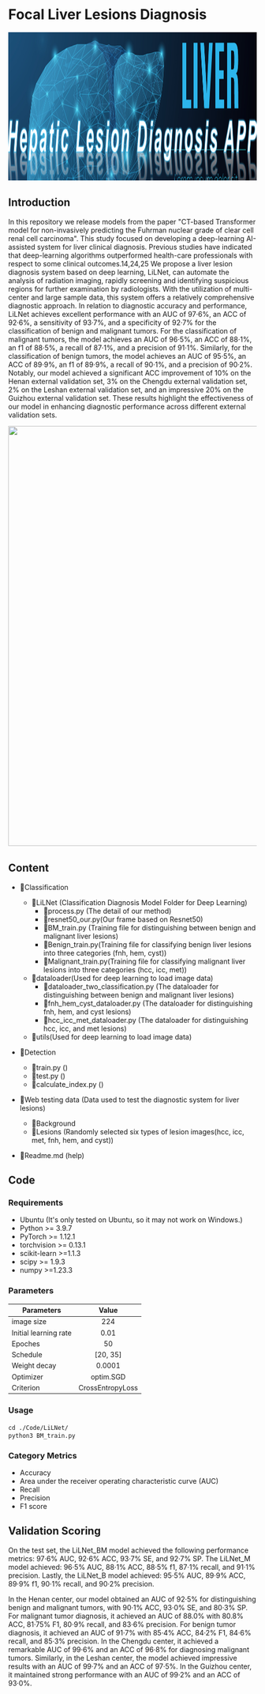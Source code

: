 # Focal Liver Lesions Diagnosis
<div align=center><img src="https://github.com/yangmeiyi/Liver/blob/main/background.png" width="1000" height="300" /></div>


## Introduction
In this repository we release models from the paper "CT-based Transformer model for non-invasively predicting the Fuhrman nuclear grade of clear cell renal cell carcinoma".
This study focused on developing a deep-learning AI-assisted system for liver clinical diagnosis. Previous studies have indicated that deep-learning algorithms outperformed health-care professionals with respect to some clinical outcomes.14,24,25 We propose a liver lesion diagnosis system based on deep learning, LiLNet, can automate the analysis of radiation imaging, rapidly screening and identifying suspicious regions for further examination by radiologists. With the utilization of multi-center and large sample data, this system offers a relatively comprehensive diagnostic approach. In relation to diagnostic accuracy and performance, LiLNet achieves excellent performance with an AUC of 97·6%, an ACC of 92·6%, a sensitivity of 93·7%, and a specificity of 92·7% for the classification of benign and malignant tumors. For the classification of malignant tumors, the model achieves an AUC of 96·5%, an ACC of 88·1%, an f1 of 88·5%, a recall of 87·1%, and a precision of 91·1%. Similarly, for the classification of benign tumors, the model achieves an AUC of 95·5%, an ACC of 89·9%, an f1 of 89·9%, a recall of 90·1%, and a precision of 90·2%. Notably, our model achieved a significant ACC improvement of 10% on the Henan external validation set, 3% on the Chengdu external validation set, 2% on the Leshan external validation set, and an impressive 20% on the Guizhou external validation set. These results highlight the effectiveness of our model in enhancing diagnostic performance across different external validation sets.

<div align=center><img src="https://github.com/yangmeiyi/Liver/blob/main/workflow.png" width="1000" height="850" /></div>




## Content
- 📁Classification
  - 📁LiLNet (Classification Diagnosis Model Folder for Deep Learning)
    - 📄process.py  (The detail of our method)
    - 📄resnet50_our.py(Our frame based on Resnet50)
    - 📄BM_train.py  (Training file for distinguishing between benign and malignant liver lesions)
    - 📄Benign_train.py(Training file for classifying benign liver lesions into three categories (fnh, hem, cyst))
    - 📄Malignant_train.py(Training file for classifying malignant liver lesions into three categories (hcc, icc, met))
  - 📁dataloader(Used for deep learning to load image data)
    - 📄dataloader_two_classification.py  (The dataloader for distinguishing between benign and malignant liver lesions)
    - 📄fnh_hem_cyst_dataloader.py  (The dataloader for distinguishing fnh, hem, and cyst lesions)
    - 📄hcc_icc_met_dataloader.py  (The dataloader for distinguishing hcc, icc, and met lesions)
  - 📁utils(Used for deep learning to load image data)
- 📁Detection
  - 📄train.py ()
  - 📄test.py ()
  - 📄calculate_index.py ()

- 📁Web testing data  (Data used to test the diagnostic system for liver lesions)
  - 📁Background 
  - 📁Lesions  (Randomly selected six types of lesion images(hcc, icc, met, fnh, hem, and cyst))
- 📄Readme.md (help)


## Code 

### Requirements
* Ubuntu (It's only tested on Ubuntu, so it may not work on Windows.)
* Python >= 3.9.7
* PyTorch >= 1.12.1
* torchvision >= 0.13.1
* scikit-learn >=1.1.3
* scipy >= 1.9.3
* numpy >=1.23.3


### Parameters
| Parameters | Value |
|-----------|:---------:|
| image size | 224 | 
| Initial learning rate | 0.01 | 
| Epoches | 50 | 
| Schedule | [20, 35] | 
| Weight decay | 0.0001 | 
| Optimizer | optim.SGD | 
| Criterion | CrossEntropyLoss | 


### Usage
```
cd ./Code/LiLNet/
python3 BM_train.py
```


### Category Metrics
* Accuracy
* Area under the receiver operating characteristic curve (AUC)
* Recall
* Precision
* F1 score

## Validation Scoring
On the test set, the LiLNet_BM model achieved the following performance metrics: 97·6% AUC, 92·6% ACC, 93·7% SE, and 92·7% SP. The LiLNet_M model achieved: 96·5% AUC, 88·1% ACC, 88·5% f1, 87·1% recall, and 91·1% precision. Lastly, the LiLNet_B model achieved: 95·5% AUC, 89·9% ACC, 89·9% f1, 90·1% recall, and 90·2% precision.

In the Henan center, our model obtained an AUC of 92·5% for distinguishing benign and malignant tumors, with 90·1% ACC, 93·0% SE, and 80·3% SP. For malignant tumor diagnosis, it achieved an AUC of 88.0% with 80.8% ACC, 81·75% F1, 80·9% recall, and 83·6% precision. For benign tumor diagnosis, it achieved an AUC of 91·7% with 85·4% ACC, 84·2% F1, 84·6% recall, and 85·3% precision. In the Chengdu center, it achieved a remarkable AUC of 99·6% and an ACC of 96·8% for diagnosing malignant tumors. Similarly, in the Leshan center, the model achieved impressive results with an AUC of 99·7% and an ACC of 97·5%. In the Guizhou center, it maintained strong performance with an AUC of 99·2% and an ACC of 93·0%. 

